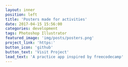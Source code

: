 ```yaml
---
layout: inner
position: left
title: 'Posters made for activities'
date: 2017-04-15 15:56:00
categories: development
tags: Photoshop Illustrator
featured_image: 'img/posts/posters.png'
project_link: 'https:'
button_icon: 'github'
button_text: 'Visit Project'
lead_text: 'A practice app inspired by freecodecamp'
---
```

